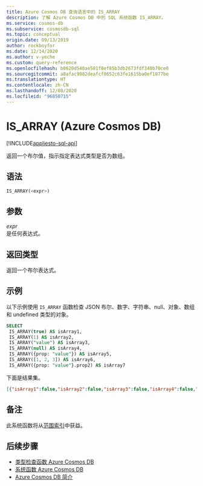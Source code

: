 ```yaml
---
title: Azure Cosmos DB 查询语言中的 IS_ARRAY
description: 了解 Azure Cosmos DB 中的 SQL 系统函数 IS_ARRAY。
ms.service: cosmos-db
ms.subservice: cosmosdb-sql
ms.topic: conceptual
origin.date: 09/13/2019
author: rockboyfor
ms.date: 12/14/2020
ms.author: v-yeche
ms.custom: query-reference
ms.openlocfilehash: b0620d540ae581f8ef85b3db2673fdf340b70ce0
ms.sourcegitcommit: a8afac9982deafcf0652c63fe1615ba0ef1877be
ms.translationtype: HT
ms.contentlocale: zh-CN
ms.lasthandoff: 12/08/2020
ms.locfileid: "96850715"
---
```

# <a name="is_array-azure-cosmos-db"></a>IS_ARRAY (Azure Cosmos DB)
[!INCLUDE[appliesto-sql-api](includes/appliesto-sql-api.md)]

 返回一个布尔值，指示指定表达式类型是否为数组。  

## <a name="syntax"></a>语法

```sql
IS_ARRAY(<expr>)  
```  

## <a name="arguments"></a>参数

*expr*  
  是任何表达式。  

## <a name="return-types"></a>返回类型

  返回一个布尔表达式。  

## <a name="examples"></a>示例

  以下示例使用 `IS_ARRAY` 函数检查 JSON 布尔、数字、字符串、null、对象、数组和 undefined 类型的对象。  

```sql
SELECT   
 IS_ARRAY(true) AS isArray1,   
 IS_ARRAY(1) AS isArray2,  
 IS_ARRAY("value") AS isArray3,  
 IS_ARRAY(null) AS isArray4,  
 IS_ARRAY({prop: "value"}) AS isArray5,   
 IS_ARRAY([1, 2, 3]) AS isArray6,  
 IS_ARRAY({prop: "value"}.prop2) AS isArray7  
```  

 下面是结果集。  

```json
[{"isArray1":false,"isArray2":false,"isArray3":false,"isArray4":false,"isArray5":false,"isArray6":true,"isArray7":false}]
```  

## <a name="remarks"></a>备注

此系统函数将从[范围索引](index-policy.md#includeexclude-strategy)中获益。

## <a name="next-steps"></a>后续步骤

- [类型检查函数 Azure Cosmos DB](sql-query-type-checking-functions.md)
- [系统函数 Azure Cosmos DB](sql-query-system-functions.md)
- [Azure Cosmos DB 简介](introduction.md)

<!-- Update_Description: update meta properties, wording update, update link -->